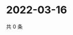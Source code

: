# 2022-03-16

共 0 条

<!-- BEGIN WEIBO -->
<!-- 最后更新时间 Wed Mar 16 2022 01:17:30 GMT+0800 (China Standard Time) -->

<!-- END WEIBO -->
